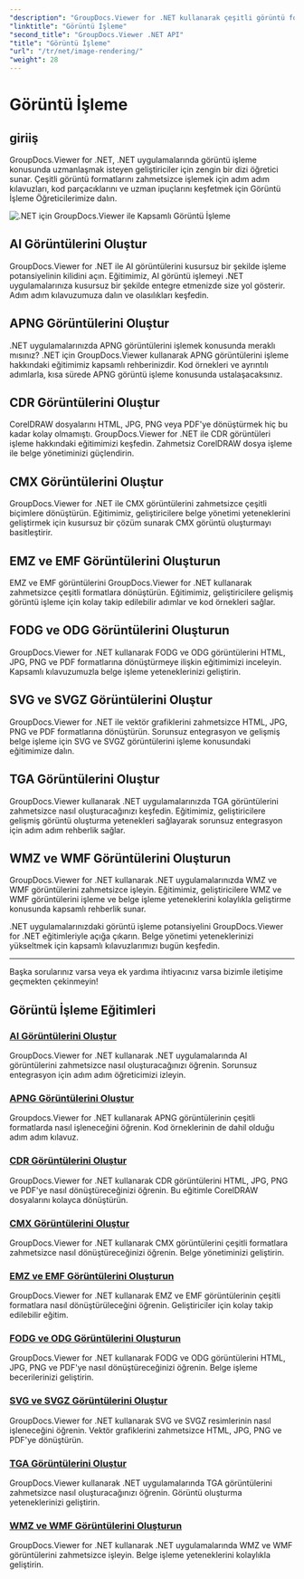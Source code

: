 ```yaml
---
"description": "GroupDocs.Viewer for .NET kullanarak çeşitli görüntü formatlarını işlemeye ilişkin kapsamlı eğitimleri keşfedin. Yapay Zeka'dan WMF'ye, kusursuz entegrasyon ve kodlama örneklerini öğrenin."
"linktitle": "Görüntü İşleme"
"second_title": "GroupDocs.Viewer .NET API"
"title": "Görüntü İşleme"
"url": "/tr/net/image-rendering/"
"weight": 28
---
```


# Görüntü İşleme


## giriiş

GroupDocs.Viewer for .NET, .NET uygulamalarında görüntü işleme konusunda uzmanlaşmak isteyen geliştiriciler için zengin bir dizi öğretici sunar. Çeşitli görüntü formatlarını zahmetsizce işlemek için adım adım kılavuzları, kod parçacıklarını ve uzman ipuçlarını keşfetmek için Görüntü İşleme Öğreticilerimize dalın.

![.NET için GroupDocs.Viewer ile Kapsamlı Görüntü İşleme](/viewer/image-rendering/image.png)

## AI Görüntülerini Oluştur
GroupDocs.Viewer for .NET ile AI görüntülerini kusursuz bir şekilde işleme potansiyelinin kilidini açın. Eğitimimiz, AI görüntü işlemeyi .NET uygulamalarınıza kusursuz bir şekilde entegre etmenizde size yol gösterir. Adım adım kılavuzumuza dalın ve olasılıkları keşfedin.

## APNG Görüntülerini Oluştur
.NET uygulamalarınızda APNG görüntülerini işlemek konusunda meraklı mısınız? .NET için GroupDocs.Viewer kullanarak APNG görüntülerini işleme hakkındaki eğitimimiz kapsamlı rehberinizdir. Kod örnekleri ve ayrıntılı adımlarla, kısa sürede APNG görüntü işleme konusunda ustalaşacaksınız.

## CDR Görüntülerini Oluştur
CorelDRAW dosyalarını HTML, JPG, PNG veya PDF'ye dönüştürmek hiç bu kadar kolay olmamıştı. GroupDocs.Viewer for .NET ile CDR görüntüleri işleme hakkındaki eğitimimizi keşfedin. Zahmetsiz CorelDRAW dosya işleme ile belge yönetiminizi güçlendirin.

## CMX Görüntülerini Oluştur
GroupDocs.Viewer for .NET ile CMX görüntülerini zahmetsizce çeşitli biçimlere dönüştürün. Eğitimimiz, geliştiricilere belge yönetimi yeteneklerini geliştirmek için kusursuz bir çözüm sunarak CMX görüntü oluşturmayı basitleştirir.

## EMZ ve EMF Görüntülerini Oluşturun
EMZ ve EMF görüntülerini GroupDocs.Viewer for .NET kullanarak zahmetsizce çeşitli formatlara dönüştürün. Eğitimimiz, geliştiricilere gelişmiş görüntü işleme için kolay takip edilebilir adımlar ve kod örnekleri sağlar.

## FODG ve ODG Görüntülerini Oluşturun
GroupDocs.Viewer for .NET kullanarak FODG ve ODG görüntülerini HTML, JPG, PNG ve PDF formatlarına dönüştürmeye ilişkin eğitimimizi inceleyin. Kapsamlı kılavuzumuzla belge işleme yeteneklerinizi geliştirin.

## SVG ve SVGZ Görüntülerini Oluştur
GroupDocs.Viewer for .NET ile vektör grafiklerini zahmetsizce HTML, JPG, PNG ve PDF formatlarına dönüştürün. Sorunsuz entegrasyon ve gelişmiş belge işleme için SVG ve SVGZ görüntülerini işleme konusundaki eğitimimize dalın.

## TGA Görüntülerini Oluştur
GroupDocs.Viewer kullanarak .NET uygulamalarınızda TGA görüntülerini zahmetsizce nasıl oluşturacağınızı keşfedin. Eğitimimiz, geliştiricilere gelişmiş görüntü oluşturma yetenekleri sağlayarak sorunsuz entegrasyon için adım adım rehberlik sağlar.

## WMZ ve WMF Görüntülerini Oluşturun
GroupDocs.Viewer for .NET kullanarak .NET uygulamalarınızda WMZ ve WMF görüntülerini zahmetsizce işleyin. Eğitimimiz, geliştiricilere WMZ ve WMF görüntülerini işleme ve belge işleme yeteneklerini kolaylıkla geliştirme konusunda kapsamlı rehberlik sunar.

.NET uygulamalarınızdaki görüntü işleme potansiyelini GroupDocs.Viewer for .NET eğitimleriyle açığa çıkarın. Belge yönetimi yeteneklerinizi yükseltmek için kapsamlı kılavuzlarımızı bugün keşfedin.

---

Başka sorularınız varsa veya ek yardıma ihtiyacınız varsa bizimle iletişime geçmekten çekinmeyin!
## Görüntü İşleme Eğitimleri
### [AI Görüntülerini Oluştur](./render-ai-images/)
GroupDocs.Viewer for .NET kullanarak .NET uygulamalarında AI görüntülerini zahmetsizce nasıl oluşturacağınızı öğrenin. Sorunsuz entegrasyon için adım adım öğreticimizi izleyin.
### [APNG Görüntülerini Oluştur](./render-apng-images/)
Groupdocs.Viewer for .NET kullanarak APNG görüntülerinin çeşitli formatlarda nasıl işleneceğini öğrenin. Kod örneklerinin de dahil olduğu adım adım kılavuz.
### [CDR Görüntülerini Oluştur](./render-cdr-images/)
GroupDocs.Viewer for .NET kullanarak CDR görüntülerini HTML, JPG, PNG ve PDF'ye nasıl dönüştüreceğinizi öğrenin. Bu eğitimle CorelDRAW dosyalarını kolayca dönüştürün.
### [CMX Görüntülerini Oluştur](./render-cmx-images/)
GroupDocs.Viewer for .NET kullanarak CMX görüntülerini çeşitli formatlara zahmetsizce nasıl dönüştüreceğinizi öğrenin. Belge yönetiminizi geliştirin.
### [EMZ ve EMF Görüntülerini Oluşturun](./render-emz-emf-images/)
GroupDocs.Viewer for .NET kullanarak EMZ ve EMF görüntülerinin çeşitli formatlara nasıl dönüştürüleceğini öğrenin. Geliştiriciler için kolay takip edilebilir eğitim.
### [FODG ve ODG Görüntülerini Oluşturun](./render-fodg-odg-images/)
GroupDocs.Viewer for .NET kullanarak FODG ve ODG görüntülerini HTML, JPG, PNG ve PDF'ye nasıl dönüştüreceğinizi öğrenin. Belge işleme becerilerinizi geliştirin.
### [SVG ve SVGZ Görüntülerini Oluştur](./render-svg-svgz-images/)
GroupDocs.Viewer for .NET kullanarak SVG ve SVGZ resimlerinin nasıl işleneceğini öğrenin. Vektör grafiklerini zahmetsizce HTML, JPG, PNG ve PDF'ye dönüştürün.
### [TGA Görüntülerini Oluştur](./render-tga-images/)
GroupDocs.Viewer kullanarak .NET uygulamalarında TGA görüntülerini zahmetsizce nasıl oluşturacağınızı öğrenin. Görüntü oluşturma yeteneklerinizi geliştirin.
### [WMZ ve WMF Görüntülerini Oluşturun](./render-wmz-wmf-images/)
GroupDocs.Viewer for .NET kullanarak .NET uygulamalarında WMZ ve WMF görüntülerini zahmetsizce işleyin. Belge işleme yeteneklerini kolaylıkla geliştirin.